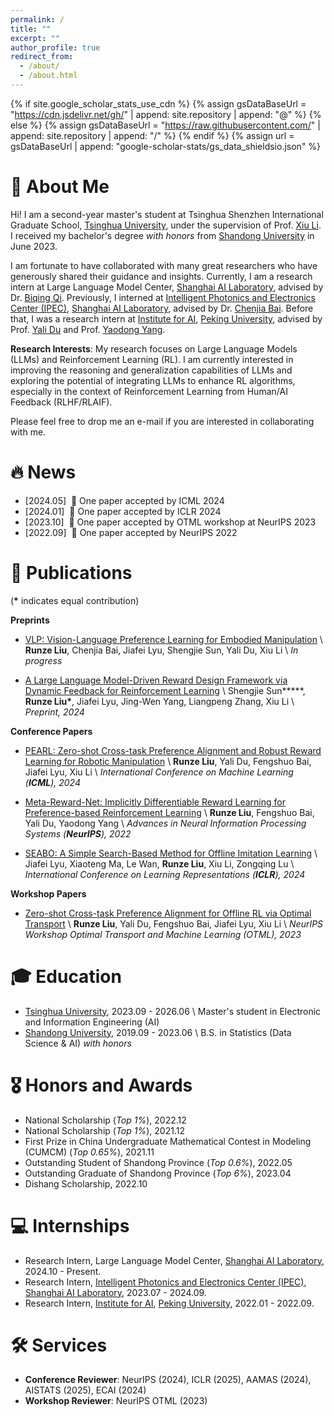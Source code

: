 ```yaml
---
permalink: /
title: ""
excerpt: ""
author_profile: true
redirect_from: 
  - /about/
  - /about.html
---
```


{% if site.google_scholar_stats_use_cdn %}
{% assign gsDataBaseUrl = "https://cdn.jsdelivr.net/gh/" | append: site.repository | append: "@" %}
{% else %}
{% assign gsDataBaseUrl = "https://raw.githubusercontent.com/" | append: site.repository | append: "/" %}
{% endif %}
{% assign url = gsDataBaseUrl | append: "google-scholar-stats/gs_data_shieldsio.json" %}

<span class='anchor' id='about-me'></span>

# 👋 About Me

Hi! I am a second-year master's student at Tsinghua Shenzhen International Graduate School, <a href="https://www.tsinghua.edu.cn/">Tsinghua University</a>, under the supervision of Prof. <a href="https://www.sigs.tsinghua.edu.cn/lx/main.htm">Xiu Li</a>. I received my bachelor's degree *with honors* from <a href="https://www.sdu.edu.cn/">Shandong University</a> in June 2023.

I am fortunate to have collaborated with many great researchers who have generously shared their guidance and insights. Currently, I am a research intern at Large Language Model Center, <a href="https://www.shlab.org.cn/">Shanghai AI Laboratory</a>, advised by Dr. <a href="https://biqing-qi.github.io/">Biqing Qi</a>. Previously, I interned at <a href="https://www.pjlab-ipec.com/">Intelligent Photonics and Electronics Center (IPEC)</a>, <a href="https://www.shlab.org.cn/">Shanghai AI Laboratory</a>, advised by Dr. <a href="https://baichenjia.github.io/">Chenjia Bai</a>. Before that, I was a research intern at <a href="https://www.ai.pku.edu.cn/">Institute for AI</a>, <a href="https://www.pku.edu.cn/">Peking University</a>, advised by Prof. <a href="https://yalidu.github.io/">Yali Du</a> and Prof. <a href="https://www.yangyaodong.com/">Yaodong Yang</a>.

**Research Interests**: My research focuses on Large Language Models (LLMs) and Reinforcement Learning (RL). I am currently interested in improving the reasoning and generalization capabilities of LLMs and exploring the potential of integrating LLMs to enhance RL algorithms, especially in the context of Reinforcement Learning from Human/AI Feedback (RLHF/RLAIF).

Please feel free to drop me an e-mail if you are interested in collaborating with me.

# 🔥 News

- [2024.05] &nbsp;🎉 One paper accepted by ICML 2024
- [2024.01] &nbsp;🎉 One paper accepted by ICLR 2024
- [2023.10] &nbsp;🎉 One paper accepted by OTML workshop at NeurIPS 2023
- [2022.09] &nbsp;🎉 One paper accepted by NeurIPS 2022

# 📝 Publications 

(**\*** indicates equal contribution)

**Preprints**

<!-- - ``In progress`` -->
- [VLP: Vision-Language Preference Learning for Embodied Manipulation](https://arxiv.org) \\
  **Runze Liu**, Chenjia Bai, Jiafei Lyu, Shengjie Sun, Yali Du, Xiu Li \\
  *In progress*

<!-- - ``ArXiv 2024`` -->
- [A Large Language Model-Driven Reward Design Framework via Dynamic Feedback for Reinforcement Learning](https://arxiv.org/abs/2410.14660) \\
  Shengjie Sun**\***, **Runze Liu\***, Jiafei Lyu, Jing-Wen Yang, Liangpeng Zhang, Xiu Li \\
  *Preprint, 2024*

**Conference Papers**

<!-- - ``ICML 2024`` -->
- [PEARL: Zero-shot Cross-task Preference Alignment and Robust Reward Learning for Robotic Manipulation](https://openreview.net/forum?id=0urN0PnNDj) \\
  **Runze Liu**, Yali Du, Fengshuo Bai, Jiafei Lyu, Xiu Li \\
  *International Conference on Machine Learning (**ICML**), 2024*

<!-- - ``NeurIPS 2022`` -->
- [Meta-Reward-Net: Implicitly Differentiable Reward Learning for Preference-based Reinforcement Learning](https://openreview.net/forum?id=OZKBReUF-wX) \\
  **Runze Liu**, Fengshuo Bai, Yali Du, Yaodong Yang \\
  *Advances in Neural Information Processing Systems (**NeurIPS**), 2022*

<!-- - ``ICLR 2024`` -->
- [SEABO: A Simple Search-Based Method for Offline Imitation Learning](https://openreview.net/forum?id=MNyOI3C7YB) \\
  Jiafei Lyu, Xiaoteng Ma, Le Wan, **Runze Liu**, Xiu Li, Zongqing Lu \\
  *International Conference on Learning Representations (**ICLR**), 2024*

**Workshop Papers**

<!-- - ``OTML@NeurIPS 2023`` -->
- [Zero-shot Cross-task Preference Alignment for Offline RL via Optimal Transport](https://openreview.net/forum?id=fwXj1c6faX) \\
  **Runze Liu**, Yali Du, Fengshuo Bai, Jiafei Lyu, Xiu Li \\
  *NeurIPS Workshop Optimal Transport and Machine Learning (OTML), 2023*

# 🎓 Education

- <a href="https://www.tsinghua.edu.cn/">Tsinghua University</a>, 2023.09 - 2026.06 \\
  Master's student in Electronic and Information Engineering (AI)
- <a href="https://www.sdu.edu.cn/">Shandong University</a>, 2019.09 - 2023.06 \\
  B.S. in Statistics (Data Science & AI) *with honors*

# 🎖 Honors and Awards

- National Scholarship (*Top 1%*), 2022.12
- National Scholarship (*Top 1%*), 2021.12
- First Prize in China Undergraduate Mathematical Contest in Modeling (CUMCM) (*Top 0.65%*), 2021.11
- Outstanding Student of Shandong Province (*Top 0.6%*), 2022.05
- Outstanding Graduate of Shandong Province (*Top 6%*), 2023.04
- Dishang Scholarship, 2022.10

# 💻 Internships

- Research Intern, Large Language Model Center, <a href="https://www.shlab.org.cn/">Shanghai AI Laboratory</a>, 2024.10 - Present.
- Research Intern, <a href="https://www.pjlab-ipec.com/">Intelligent Photonics and Electronics Center (IPEC)</a>, <a href="https://www.shlab.org.cn/">Shanghai AI Laboratory</a>, 2023.07 - 2024.09.
- Research Intern, <a href="https://www.ai.pku.edu.cn/">Institute for AI</a>, <a href="https://www.pku.edu.cn/">Peking University</a>, 2022.01 - 2022.09.

# 🛠️ Services

- **Conference Reviewer**: NeurIPS (2024), ICLR (2025), AAMAS (2024), AISTATS (2025), ECAI (2024)
- **Workshop Reviewer**: NeurIPS OTML (2023)

<span class='anchor' id='-services'></span>
